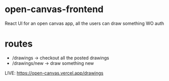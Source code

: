 # open-canvas-frontend
React UI for an open canvas app, all the users can draw something WO auth
# routes
- /drawings -> checkout all the posted drawings
- /drawings/new -> draw something new

LIVE: https://open-canvas.vercel.app/drawings
